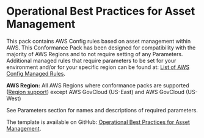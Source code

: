 # Operational Best Practices for Asset Management<a name="operational-best-practices-for-asset-management"></a>

 This pack contains AWS Config rules based on asset management within AWS\. This Conformance Pack has been designed for compatibility with the majority of AWS Regions and to not require setting of any Parameters\. Additional managed rules that require parameters to be set for your environment and/or for your specific region can be found at: [List of AWS Config Managed Rules](https://docs.aws.amazon.com/config/latest/developerguide/managed-rules-by-aws-config.html)\. 

**AWS Region:** All AWS Regions where conformance packs are supported \([Region support](https://docs.aws.amazon.com/config/latest/developerguide/conformance-packs.html#conformance-packs-regions)\) except AWS GovCloud \(US\-East\) and AWS GovCloud \(US\-West\)

 See Parameters section for names and descriptions of required parameters\. 

The template is available on GitHub: [Operational Best Practices for Asset Management](https://github.com/awslabs/aws-config-rules/blob/master/aws-config-conformance-packs/Operational-Best-Practices-for-Asset-Management.yaml)\.